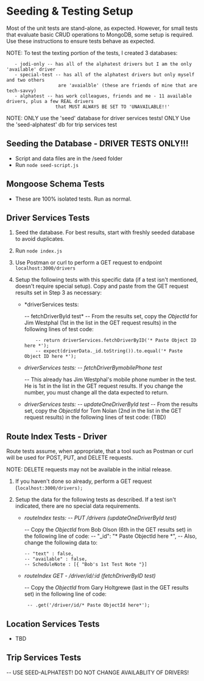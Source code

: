 # Seeding & Testing Setup

Most of the unit tests are stand-alone, as expected. However, for small tests that
evaluate basic CRUD operations to MongoDB, some setup is required. Use these instructions
to ensure tests behave as expected.

NOTE:  To test the texting portion of the tests, I created 3 databases:

       - jodi-only -- has all of the alphatest drivers but I am the only 'available' driver
       - special-test -- has all of the alphatest drivers but only myself and two others
                       are 'avaialble' (these are friends of mine that are tech-savvy)
       - alphatest -- has work colleagues, friends and me - 11 available drivers, plus a few REAL drivers 
                      that MUST ALWAYS BE SET TO 'UNAVAILABLE!!'              


NOTE:  ONLY use the 'seed' database for driver services tests!
       ONLY Use the 'seed-alphatest' db for trip services test

## Seeding the Database - DRIVER TESTS ONLY!!!
 - Script and data files are in the /seed folder
 - Run ```node seed-script.js```

## Mongoose Schema Tests
- These are 100% isolated tests. Run as normal.

## Driver Services Tests
1. Seed the database. For best results, start with freshly seeded database to avoid duplicates.

2. Run ```node index.js```

3. Use Postman or curl to perform a GET request to endpoint ```localhost:3000/drivers```

4. Setup the following tests with this specific data (if a test isn't mentioned, doesn't require special setup). 
   Copy and paste from the GET request results set in Step 3 as necessary:

    - *driverServices tests: 
    
        -- fetchDriverById test*
           -- From the results set, copy the *ObjectId* for Jim Westphal (1st in the list in the GET request results) in the following 
              lines of test code:
              
              -- return driverServices.fetchDriverByID('* Paste Object ID here *');
              -- expect(driverData._id.toString()).to.equal('* Paste Object ID here *');

    - *driverServices tests: -- fetchDriverBymobilePhone test*
    
        -- This already has Jim Westphal's mobile phone number in the test. He is 1st in the list in the GET request results. If you 
           change the number, you must change all the data expected to return.

    - *driverServices tests: -- updateOneDriverById test*
        -- From the results set, copy the *ObjectId* for Tom Nolan (2nd in the list in the GET request results) in the following lines              of test code: (TBD)



## Route Index Tests - Driver
Route tests assume, when appropriate, that a tool such as Postman or curl will be used
for POST, PUT, and DELETE requests.

NOTE: DELETE requests may not be available in the initial release.

1. If you haven't done so already, perform a GET request (```localhost:3000/drivers);```

2. Setup the data for the following tests as described. If a test isn't indicated, there are no special data requirements.
   - *routeIndex tests: -- PUT /drivers (updateOneDriverById test)*
   
      -- Copy the *ObjectId* from Bob Olson (6th in the GET results set) in the following line of code:
      -- "_id": "* Paste ObjectId here *",
      -- Also, change the following data to:
      
         -- "text" : false,
         -- "available" : false,
         -- ScheduleNote : [{ "Bob's 1st Test Note "}]  

   - *routeIndex GET - /driver/id/:id (fetchDriverByID test)*
   
      -- Copy the *ObjectId* from Gary Holtgrewe (last in the GET results set) in the following line of code:
      
          -- .get('/driver/id/* Paste ObjectId here*');




## Location Services Tests
- TBD

## Trip Services Tests  
-- USE SEED-ALPHATEST! DO NOT CHANGE AVAILABLITY OF DRIVERS!
